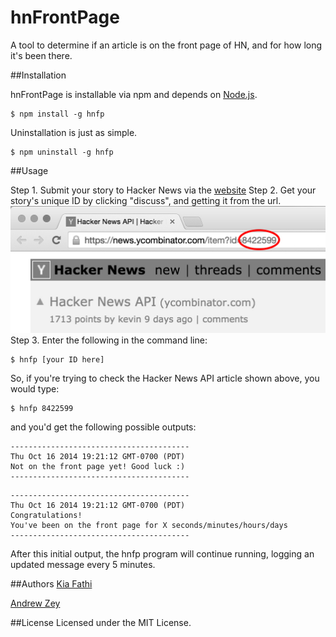 hnFrontPage
===========

A tool to determine if an article is on the front page of HN, and for how long
it's been there.

##Installation

hnFrontPage is installable via npm and depends on [Node.js](http://nodejs.org/).
```
$ npm install -g hnfp
```

Uninstallation is just as simple.
```
$ npm uninstall -g hnfp
```

##Usage

Step 1. Submit your story to Hacker News via the [website](https://news.ycombinator.com/submit)
Step 2. Get your story's unique ID by clicking "discuss", and getting it from the url.
![Hacker News unique ID](./img/ID.jpg)
Step 3. Enter the following in the command line:

```
$ hnfp [your ID here]
```

So, if you're trying to check the Hacker News API article shown above, you would type:
```
$ hnfp 8422599
```
and you'd get the following possible outputs:
```
----------------------------------------
Thu Oct 16 2014 19:21:12 GMT-0700 (PDT)
Not on the front page yet! Good luck :)
----------------------------------------
```

```
----------------------------------------
Thu Oct 16 2014 19:21:12 GMT-0700 (PDT)
Congratulations!
You've been on the front page for X seconds/minutes/hours/days
----------------------------------------
```

After this initial output, the hnfp program will continue running, logging an
updated message every 5 minutes.

##Authors
[Kia Fathi](http://github.com/kiafathi)

[Andrew Zey](http://github.com/andrewzey)

##License
Licensed under the MIT License.
